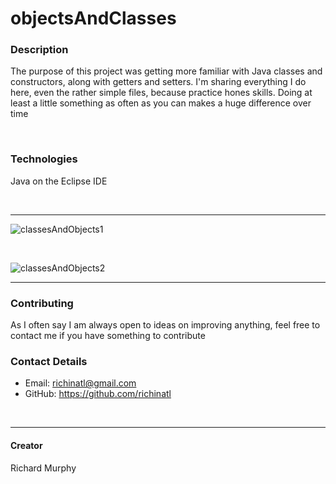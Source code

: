 # objectsAndClasses

### Description
The purpose of this project was getting more familiar with Java classes and constructors, along with getters and setters. I'm sharing everything I do here, even the rather simple
files, because practice hones skills. Doing at least a little something as often as you can makes a huge difference over time

<br>

### Technologies
Java on the Eclipse IDE

<br>

---
![classesAndObjects1](https://user-images.githubusercontent.com/95508564/205201809-752afe99-c317-4a15-8a1b-64ebdb3ff0c9.png)

<br>

![classesAndObjects2](https://user-images.githubusercontent.com/95508564/205201844-f1cc7685-533e-4dec-8303-49d68af68cd0.png)

---

### Contributing

As I often say I am always open to ideas on improving anything, feel free to contact me if you have something to contribute

### Contact Details

* Email: richinatl@gmail.com
* GitHub: https://github.com/richinatl

<br>

---
#### Creator

Richard Murphy
